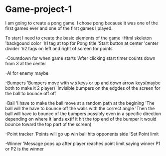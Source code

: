 # Game-project-1

I am going to create a pong game. I chose pong because it was one of the first games ever and one of the first games I played.

To start I need to create the basic elements of the game
-Html skeleton
    'backgound color
    'h1 tag at top for Pong title
    'Start button at center
    'center divider
    'h2 tags on left and right of screen for points


-Countdown for when game starts
    'After clicking start timer counts down from 3 at the center


-AI for enemy maybe


-Bumpers
    'Bumpers move with w,s keys or up and down arrow keys(maybe both to make it 2 player)
    'Invisible bumpers on the edgdes of the screen for the ball to bounce off off



-Ball
    'I have to make the ball move at a random path at the begining
    'The ball will the have to bounce off the walls with the correct angle
    'Then the ball will have to bounce of the bumpers possibly even in a specific direction depending on where it lands
        ex(if it hit the top end of the bumper it would bounce toward the top part of the screen)


-Point tracker
    'Points will go up win ball hits opponents side
    'Set Point limit


-Winner
    'Message pops up after player reaches point limit saying winner P1 or P2 is the winner


